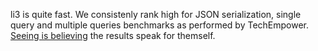 li3 is quite fast. We consistenly rank high for JSON serialization, single query and multiple queries benchmarks as performed by TechEmpower. [Seeing is believing](http://www.techempower.com/benchmarks/#section=data-r8&hw=i7&test=db&l=sg) the results speak for themself.

